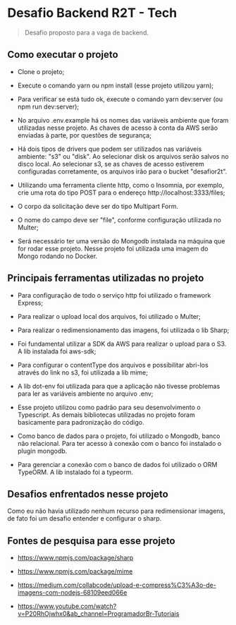 # Desafio Backend R2T - Tech

> Desafio proposto para a vaga de backend.

## Como executar o projeto

- Clone o projeto;
- Execute o comando yarn ou npm install (esse projeto utilizou yarn);

- Para verificar se está tudo ok, execute o comando yarn dev:server
(ou npm run dev:server);

- No arquivo .env.example há os nomes das variáveis ambiente que foram utilizadas
nesse projeto. As chaves de acesso à conta da AWS serão enviadas à parte, por
questões de segurança;

- Há dois tipos de drivers que podem ser utilizados nas variáveis
ambiente: "s3" ou "disk". Ao selecionar disk os arquivos serão salvos no disco
local. Ao selecionar s3, se as chaves de acesso estiverem configuradas corretamente,
os arquivos irão para o bucket "desafior2t".

- Utilizando uma ferramenta cliente http, como o Insomnia, por exemplo, crie uma
rota do tipo POST para o endereço http://localhost:3333/files;

- O corpo da solicitação deve ser do tipo Multipart Form.

- O nome do campo deve ser "file", conforme configuração utilizada no Multer;

- Será necessário ter uma versão do Mongodb instalada na máquina que for rodar
esse projeto. Nesse projeto foi utilizada uma imagem do Mongo rodando no Docker.

## Principais ferramentas utilizadas no projeto

- Para configuração de todo o serviço http foi utilizado o framework Express;

- Para realizar o upload local dos arquivos, foi utilizado o Multer;

- Para realizar o redimensionamento das imagens, foi utilizada o lib Sharp;

- Foi fundamental utilizar a SDK da AWS para realizar o upload para o S3. A lib
instalada foi aws-sdk;

- Para configurar o contentType dos arquivos e possibilitar abri-los através do
link no s3, foi utilizada a lib mime;

- A lib dot-env foi utilizada para que a aplicação não tivesse problemas para ler
as variáveis ambiente no arquivo .env;

- Esse projeto utilizou como padrão para seu desenvolvimento o Typescript. As demais
bibliotecas utilizadas no projeto foram basicamente para padronização do código.

- Como banco de dados para o projeto, foi utilizado o Mongodb, banco não relacional.
Para ter acesso à conexão com o banco foi instalado o plugin mongodb.

- Para gerenciar a conexão com o banco de dados foi utilizado o ORM TypeORM. A lib
instalado foi a typeorm.

## Desafios enfrentados nesse projeto

Como eu não havia utilizado nenhum recurso para redimensionar imagens, de fato
foi um desafio entender e configurar o sharp.

## Fontes de pesquisa para esse projeto

- https://www.npmjs.com/package/sharp

- https://www.npmjs.com/package/mime

- https://medium.com/collabcode/upload-e-compress%C3%A3o-de-imagens-com-nodejs-68109eed066e

- https://www.youtube.com/watch?v=P20RhOjwhx0&ab_channel=ProgramadorBr-Tutoriais

